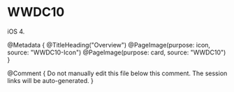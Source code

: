 # WWDC10

iOS 4.

@Metadata {
   @TitleHeading("Overview")
   @PageImage(purpose: icon, source: "WWDC10-Icon")
   @PageImage(purpose: card, source: "WWDC10")
}

@Comment { Do not manually edit this file below this comment. The session links will be auto-generated. }
